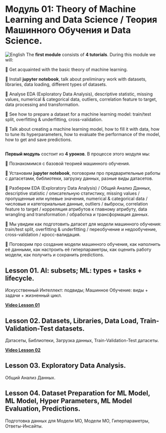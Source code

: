 # Модуль 01: Theory of Machine Learning and Data Science / Теория Машинного Обучения и Data Science.

![English](https://img.shields.io/badge/-English-green) The **first module** consists of **4 tutorials**. During this module we will:

📌  Get acquainted with the basic theory of machine learning.

📌  Install **jupyter notebook**, talk about preliminary work with datasets, libraries, data loading, different types of datasets.

📌  Analyse EDA (Exploratory Data Analysis), descriptive statistic, missing values, numerical & categorical data, outliers, correlation feature to target, data processing and transformation.

📌  See how to prepare a dataset for a machine learning model: train/test split, overfitting & underfitting, cross-validation.

📌  Talk about creating a machine learning model, how to fill it with data, how to tune its hyperparameters, how to evaluate the performance of the model, how to get and save predictions.
##


**Первый модуль** состоит из **4 уроков**. В процессе этого модуля мы: 

📌   Познакомимся с базовой теорией машинного обучения.

📌   Установим **jupyter notebook**, поговорим про предварительные работы с датасетами, библиотеки, загрузку данных, разные виды датасетов.

📌   Разберем EDA (Exploratory Data Analysis) / Общий Анализ Данных, descriptive statistic / описательную статистику, missing values / пропущенные или нулевые значения, numerical & categorical data / числовые и категориальные данные, outliers / выбросы, correlation feature to target / корреляция атрибутов к главному атрибуту, data wrangling and transformation / обработка и трансформация данных.

📌   Мы увидим как подготовить датасет для модели машинного обучения: train/test split, overfitting & underfitting / переобучение и недообучение, cross-validation / кросс-валидация.

📌   Поговорим про создание модели машинного обучения, как наполнить её данными, как настроить её гиперпараметры, как оценить работу модели, как получить и сохранить predictions.
##

## Lesson 01. AI: subsets; ML: types + tasks + lifecycle.
Искусственный Интеллект: подвиды; Машинное Обучение: виды + задачи + жизненный цикл.

[**Video Lesson 01**](https://youtu.be/Cf_Yys2VHS4)

## Lesson 02. Datasets, Libraries, Data Load, Train-Validation-Test datasets.  
Датасеты, Библиотеки, Загрузка данных, Train-Validation-Test датасеты.

[**Video Lesson 02**](https://youtu.be/KYeSwj6V150)

## Lesson 03. Exploratory Data Analysis. 
Общий Анализ Данных.

## Lesson 04. Dataset Preparation for ML Model, ML Model, Hyper Parameters, ML Model Evaluation, Predictions.
Подготовка данных для Модели МО, Модели МО, Гиперпараметры, Ответы-Инсайты.

